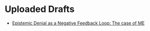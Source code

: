 # Uploaded Drafts
* [Epistemic Denial as a Negative Feedback Loop: The case of ME](https://me-cfs.github.io/drafts/epistemic-denial-negative-feedback.md)